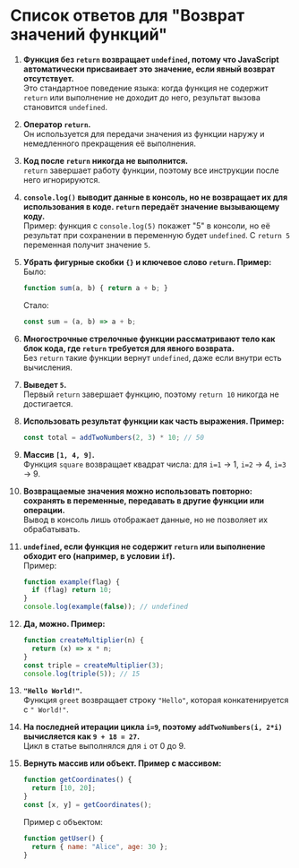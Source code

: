 # Список ответов для "Возврат значений функций"

1. **Функция без `return` возвращает `undefined`, потому что JavaScript автоматически присваивает это значение, если явный возврат отсутствует.**  
   Это стандартное поведение языка: когда функция не содержит `return` или выполнение не доходит до него, результат вызова становится `undefined`.

2. **Оператор `return`.**  
   Он используется для передачи значения из функции наружу и немедленного прекращения её выполнения.

3. **Код после `return` никогда не выполнится.**  
   `return` завершает работу функции, поэтому все инструкции после него игнорируются.

4. **`console.log()` выводит данные в консоль, но не возвращает их для использования в коде. `return` передаёт значение вызывающему коду.**  
   Пример: функция с `console.log(5)` покажет "5" в консоли, но её результат при сохранении в переменную будет `undefined`. С `return 5` переменная получит значение `5`.

5. **Убрать фигурные скобки `{}` и ключевое слово `return`. Пример:**  
   Было:
   ```javascript
   function sum(a, b) { return a + b; }
   ```  
   Стало:
   ```javascript
   const sum = (a, b) => a + b;
   ```

6. **Многострочные стрелочные функции рассматривают тело как блок кода, где `return` требуется для явного возврата.**  
   Без `return` такие функции вернут `undefined`, даже если внутри есть вычисления.

7. **Выведет `5`.**  
   Первый `return` завершает функцию, поэтому `return 10` никогда не достигается.

8. **Использовать результат функции как часть выражения. Пример:**
   ```javascript
   const total = addTwoNumbers(2, 3) * 10; // 50
   ```

9. **Массив `[1, 4, 9]`.**  
   Функция `square` возвращает квадрат числа: для `i=1` → 1, `i=2` → 4, `i=3` → 9.

10. **Возвращаемые значения можно использовать повторно: сохранять в переменные, передавать в другие функции или операции.**  
    Вывод в консоль лишь отображает данные, но не позволяет их обрабатывать.

11. **`undefined`, если функция не содержит `return` или выполнение обходит его (например, в условии `if`).**  
    Пример:
    ```javascript
    function example(flag) {
      if (flag) return 10;
    }
    console.log(example(false)); // undefined
    ```

12. **Да, можно. Пример:**
    ```javascript
    function createMultiplier(n) {
      return (x) => x * n;
    }
    const triple = createMultiplier(3);
    console.log(triple(5)); // 15
    ```

13. **`"Hello World!"`.**  
    Функция `greet` возвращает строку `"Hello"`, которая конкатенируется с `" World!"`.

14. **На последней итерации цикла `i=9`, поэтому `addTwoNumbers(i, 2*i)` вычисляется как `9 + 18 = 27`.**  
    Цикл в статье выполнялся для `i` от 0 до 9.

15. **Вернуть массив или объект. Пример с массивом:**
    ```javascript
    function getCoordinates() {
      return [10, 20];
    }
    const [x, y] = getCoordinates();
    ```  
    Пример с объектом:
    ```javascript
    function getUser() {
      return { name: "Alice", age: 30 };
    }
    ```
